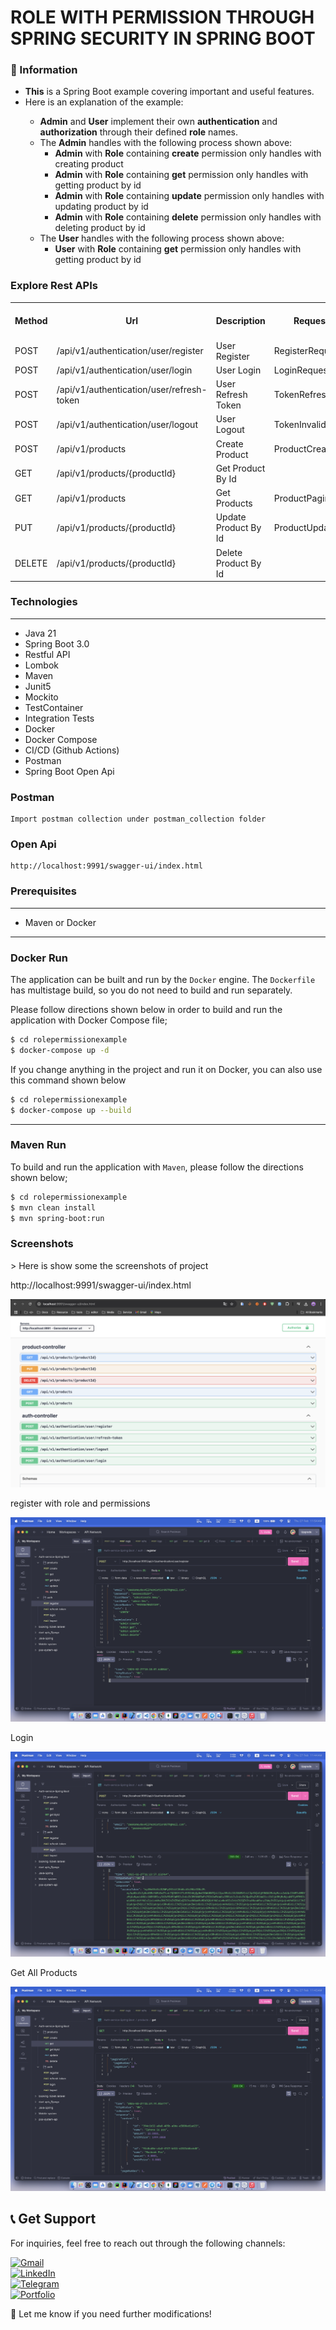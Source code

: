 # ROLE WITH PERMISSION THROUGH SPRING SECURITY IN SPRING BOOT

### 📖 Information

<ul style="list-style-type:disc">
  <li><b>This</b> is a Spring Boot example covering important and useful features.</li>
  <li>Here is an explanation of the example:</li>
       <ul>
         <li><b>Admin</b> and <b>User</b> implement their own <b>authentication</b> and <b>authorization</b> through their defined <b>role</b> names.</li>
         <li>The <b>Admin</b> handles with the following process shown above:
            <ul>
              <li><b>Admin</b> with <b>Role</b> containing <b>create</b> permission only handles with creating product</li>
              <li><b>Admin</b> with <b>Role</b> containing <b>get</b> permission only handles with getting product by id</li>
              <li><b>Admin</b> with <b>Role</b> containing <b>update</b> permission only handles with updating product by id</li>
              <li><b>Admin</b> with <b>Role</b> containing <b>delete</b> permission only handles with deleting product by id</li>
            </ul>
         </li>
         <li>The <b>User</b> handles with the following process shown above:
            <ul>
              <li><b>User</b> with <b>Role</b> containing <b>get</b> permission only handles with getting product by id</li>
            </ul>
         </li>
  </ul>
</ul>


### Explore Rest APIs

<table style="width:100%">
  <tr>
      <th>Method</th>
      <th>Url</th>
      <th>Description</th>
      <th>Request Body</th>
      <th>Header</th>
      <th>Valid Path Variable</th>
      <th>No Path Variable</th>
  </tr>
  <tr>
      <td>POST</td>
      <td>/api/v1/authentication/user/register</td>
      <td>User Register</td>
      <td>RegisterRequest</td>
      <td></td>
      <td></td>
      <td></td>
  <tr>
  <tr>
      <td>POST</td>
      <td>/api/v1/authentication/user/login</td>
      <td>User Login</td>
      <td>LoginRequest</td>
      <td></td>
      <td></td>
      <td></td>
  <tr>
  <tr>
      <td>POST</td>
      <td>/api/v1/authentication/user/refresh-token</td>
      <td>User Refresh Token</td>
      <td>TokenRefreshRequest</td>
      <td></td>
      <td></td>
      <td></td>
  <tr>
  <tr>
      <td>POST</td>
      <td>/api/v1/authentication/user/logout</td>
      <td>User Logout</td>
      <td>TokenInvalidateRequest</td>
      <td></td>
      <td></td>
      <td></td>
  <tr>
  <tr>
      <td>POST</td>
      <td>/api/v1/products</td>
      <td>Create Product</td>
      <td>ProductCreateRequest</td>
      <td></td>
      <td></td>
      <td></td>
  <tr>
  <tr>
      <td>GET</td>
      <td>/api/v1/products/{productId}</td>
      <td>Get Product By Id</td>
      <td></td>
      <td></td>
      <td>ProductId</td>
      <td></td>
  <tr>
  <tr>
      <td>GET</td>
      <td>/api/v1/products</td>
      <td>Get Products</td>
      <td>ProductPagingRequest</td>
      <td></td>
      <td></td>
      <td></td>
  <tr>
  <tr>
      <td>PUT</td>
      <td>/api/v1/products/{productId}</td>
      <td>Update Product By Id</td>
      <td>ProductUpdateRequest</td>
      <td></td>
      <td>ProductId</td>
      <td></td>
  <tr>
  <tr>
      <td>DELETE</td>
      <td>/api/v1/products/{productId}</td>
      <td>Delete Product By Id</td>
      <td></td>
      <td></td>
      <td>ProductId</td>
      <td></td>
  <tr>
</table>


### Technologies

---
- Java 21
- Spring Boot 3.0
- Restful API
- Lombok
- Maven
- Junit5
- Mockito
- TestContainer
- Integration Tests
- Docker
- Docker Compose
- CI/CD (Github Actions)
- Postman
- Spring Boot Open Api


### Postman

```
Import postman collection under postman_collection folder
```

### Open Api

```
http://localhost:9991/swagger-ui/index.html
```

### Prerequisites

---
- Maven or Docker
---


### Docker Run
The application can be built and run by the `Docker` engine. The `Dockerfile` has multistage build, so you do not need to build and run separately.

Please follow directions shown below in order to build and run the application with Docker Compose file;

```sh
$ cd rolepermissionexample
$ docker-compose up -d
```

If you change anything in the project and run it on Docker, you can also use this command shown below

```sh
$ cd rolepermissionexample
$ docker-compose up --build
```

---
### Maven Run
To build and run the application with `Maven`, please follow the directions shown below;

```sh
$ cd rolepermissionexample
$ mvn clean install
$ mvn spring-boot:run
```

### Screenshots

<summary>> Here is show some the screenshots of project</summary>
    <p> http://localhost:9991/swagger-ui/index.html </p>
    <img src ="screenshots/swagger.png">
    <p> register with role and permissions </p>
    <img src ="screenshots/register.png">
    <p> Login </p>
    <img src ="screenshots/login.png">
    <p> Get All Products </p>
    <img src ="screenshots/get-products.png">

## 📞 Get Support

For inquiries, feel free to reach out through the following channels:

[![Gmail](https://img.shields.io/badge/Gmail-D14836?style=for-the-badge&logo=gmail&logoColor=white)](mailto:roemreaksmey7@gmail.com)  
[![LinkedIn](https://img.shields.io/badge/LinkedIn-0077B5?style=for-the-badge&logo=linkedin&logoColor=white)](https://www.linkedin.com/in/roem-reaksmey-163421280/)  
[![Telegram](https://img.shields.io/badge/Telegram-2CA5E0?style=for-the-badge&logo=telegram&logoColor=white)](https://t.me/Smey_Advance)  
[![Portfolio](https://img.shields.io/badge/Portfolio-000000?style=for-the-badge&logo=vercel&logoColor=white)](https://my-portfolio-gold-mu-11.vercel.app/)

🚀 Let me know if you need further modifications!
